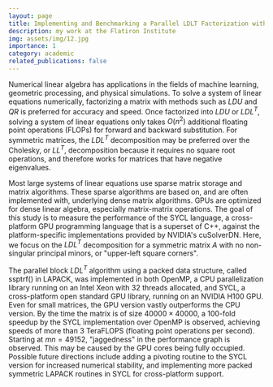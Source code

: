 ```yaml
---
layout: page
title: Implementing and Benchmarking a Parallel LDLT Factorization with SYCL
description: my work at the Flatiron Institute
img: assets/img/12.jpg
importance: 1
category: academic
related_publications: false
---
```


Numerical linear algebra has applications in the fields of machine learning, geometric processing, and physical simulations. To solve a system of linear equations numerically, factorizing a matrix with methods such as $LDU$ and $QR$ is preferred for accuracy and speed. Once factorized into $LDU$ or $LDL^T$, solving a system of linear equations only takes $O(n^2)$ additional floating point operations (FLOPs) for forward and backward substitution. For symmetric matrices, the $LDL^T$ decomposition may be preferred over the Cholesky, or $LL^T$, decomposition because it requires no square root operations, and therefore works for matrices that have negative eigenvalues.
    
Most large systems of linear equations use sparse matrix storage and matrix algorithms. These sparse algorithms are based on, and are often implemented with, underlying dense matrix algorithms. GPUs are optimized for dense linear algebra, especially matrix-matrix operations.  The goal of this study is to measure the performance of the SYCL language, a cross-platform GPU programming language that is a superset of C++, against the platform-specific implementations provided by NVIDIA's cuSolverDN. Here, we focus on the $LDL^T$ decomposition for a symmetric matrix $A$ with no non-singular principal minors, or "upper-left square corners".

The parallel block $LDL^T$ algorithm using a packed data structure, called ssptrf() in LAPACK, was implemented in both OpenMP, a CPU parallelization library running on an Intel Xeon with 32 threads allocated, and SYCL, a cross-platform open standard GPU library, running on an NVIDIA H100 GPU. Even for small matrices, the GPU version vastly outperforms the CPU version. By the time the matrix is of size $40000\times40000$, a 100-fold speedup by the SYCL implementation over OpenMP is observed, achieving speeds of more than 3 TeraFLOPS (floating point operations per second). Starting at $mn=49152$, "jaggedness" in the performance graph is observed. This may be caused by the GPU cores being fully occupied. Possible future directions include adding a pivoting routine to the SYCL version for increased numerical stability, and implementing more packed symmetric LAPACK routines in SYCL for cross-platform support.
